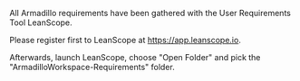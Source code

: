 All Armadillo requirements have been gathered with the User Requirements Tool LeanScope.

Please register first to LeanScope at https://app.leanscope.io.

Afterwards, launch LeanScope, choose "Open Folder" and pick the "ArmadilloWorkspace-Requirements" folder.